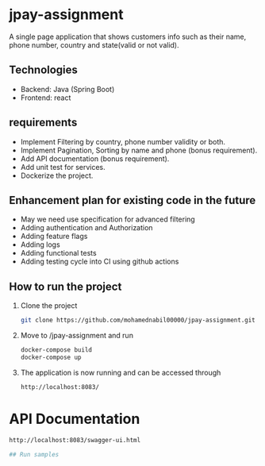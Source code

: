 # jpay-assignment

A single page application that shows customers info such as their name, phone number, country and state(valid or not valid).

## Technologies

* Backend: Java (Spring Boot)
* Frontend: react

## requirements

* Implement Filtering by country, phone number validity or both.
* Implement Pagination, Sorting by name and phone (bonus requirement).
* Add API documentation (bonus requirement).
* Add unit test for services.
* Dockerize the project.

## Enhancement plan for existing code in the future

* May we need use specification for advanced filtering
* Adding authentication and Authorization
* Adding feature flags
* Adding logs
* Adding functional tests
* Adding testing cycle into CI using github actions

## How to run the project

1. Clone the project
   ```sh
   git clone https://github.com/mohamednabil00000/jpay-assignment.git
   ```
2. Move to /jpay-assignment and run
   ```sh
   docker-compose build
   docker-compose up

3. The application is now running and can be accessed through
   ```sh
   http://localhost:8083/

# API Documentation

   ```sh
   http://localhost:8083/swagger-ui.html

## Run samples

